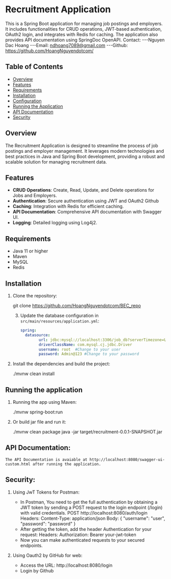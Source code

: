 # Recruitment Application

This is a Spring Boot application for managing job postings and employers. It includes functionalities for CRUD operations, JWT-based authentication, OAuth2 login, and integrates with Redis for caching. The application also provides API documentation using SpringDoc OpenAPI.
Contact:
    ---Nguyen Dac Hoang 
    ---Email: ndhoang7089@gmail.com
    ---Github: https://github.com/HoangNguyendotcom/
    
## Table of Contents

- [Overview](#overview)
- [Features](#features)
- [Requirements](#requirements)
- [Installation](#installation)
- [Configuration](#configuration)
- [Running the Application](#running-the-application)
- [API Documentation](#api-documentation)
- [Security](#security)

## Overview

The Recruitment Application is designed to streamline the process of job postings and employer management. It leverages modern technologies and best practices in Java and Spring Boot development, providing a robust and scalable solution for managing recruitment data.

## Features

- **CRUD Operations**: Create, Read, Update, and Delete operations for Jobs and Employers.
- **Authentication**: Secure authentication using JWT and OAuth2 Github
- **Caching**: Integration with Redis for efficient caching.
- **API Documentation**: Comprehensive API documentation with Swagger UI.
- **Logging**: Detailed logging using Log4j2.

## Requirements

- Java 11 or higher
- Maven
- MySQL
- Redis

## Installation

1. Clone the repository:

    git clone https://github.com/HoangNguyendotcom/BEC_repo

   3. Update the database configuration in `src/main/resources/application.yml`:

       ```properties.yml
       spring:
         datasource:
               url: jdbc:mysql://localhost:3306/job_db?serverTimezone=UTC&useSSL=false #Change to your database
               driverClassName: com.mysql.cj.jdbc.Driver
               username: root  #Change to your user
               password: Admin@123 #Change to your password

4. Install the dependencies and build the project:

    ./mvnw clean install


## Running the application
1. Running the app using Maven:

   ./mvnw spring-boot:run

2. Or build jar file and run it:

   ./mvnw clean package
   java -jar target/recruitment-0.0.1-SNAPSHOT.jar

## API Documentation:
    The API Documentation is avaiable at http://localhost:8080/swagger-ui-custom.html after running the application.

## Security:
1. Using JwT Tokens for Postman:
   - In Postman, You need to get the full authentication by obtaining a JWT token 
            by sending a POST request to the login endpoint (/login) with valid credentials.
     POST http://localhost:8080/auth/login
     Headers:
            Content-Type: application/json
     Body:
          {
          "username": "user",
          "password": "password"
          }
   - After getting the token, add the header Authentication for your request:
     Headers:
            Authorization: Bearer your-jwt-token
   - Now you can make authenticated requests to your secured endpoints.

2. Using Oauth2 by GitHub for web:
    - Access the URL: http://localhost:8080/login
    - Login by Github
    
